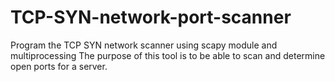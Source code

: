 # TCP-SYN-network-port-scanner
Program the TCP SYN network scanner using scapy module and multiprocessing The purpose of this tool is to be able to scan and determine open ports for a server.
